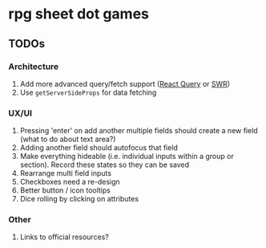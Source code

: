 # rpg sheet dot games

## TODOs

### Architecture

1. Add more advanced query/fetch support ([React Query](https://react-query.tanstack.com/) or [SWR](https://swr.vercel.app/))
1. Use `getServerSideProps` for data fetching

### UX/UI

1. Pressing 'enter' on add another multiple fields should create a new field (what to do about text area?)
1. Adding another field should autofocus that field
1. Make everything hideable (i.e. individual inputs within a group or section). Record these states so they can be saved
1. Rearrange multi field inputs
1. Checkboxes need a re-design
1. Better button / icon tooltips
1. Dice rolling by clicking on attributes

### Other

1. Links to official resources?
